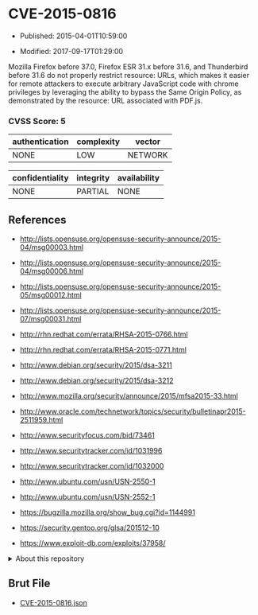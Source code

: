 # CVE-2015-0816

- Published: 2015-04-01T10:59:00

- Modified: 2017-09-17T01:29:00

Mozilla Firefox before 37.0, Firefox ESR 31.x before 31.6, and Thunderbird before 31.6 do not properly restrict resource: URLs, which makes it easier for remote attackers to execute arbitrary JavaScript code with chrome privileges by leveraging the ability to bypass the Same Origin Policy, as demonstrated by the resource: URL associated with PDF.js.

### CVSS Score: **5**

| authentication | complexity | vector |
| --- | --- | --- |
| NONE | LOW | NETWORK |

| confidentiality | integrity | availability |
| --- | --- | --- |
| NONE | PARTIAL | NONE |

## References

* http://lists.opensuse.org/opensuse-security-announce/2015-04/msg00003.html

* http://lists.opensuse.org/opensuse-security-announce/2015-04/msg00006.html

* http://lists.opensuse.org/opensuse-security-announce/2015-05/msg00012.html

* http://lists.opensuse.org/opensuse-security-announce/2015-07/msg00031.html

* http://rhn.redhat.com/errata/RHSA-2015-0766.html

* http://rhn.redhat.com/errata/RHSA-2015-0771.html

* http://www.debian.org/security/2015/dsa-3211

* http://www.debian.org/security/2015/dsa-3212

* http://www.mozilla.org/security/announce/2015/mfsa2015-33.html

* http://www.oracle.com/technetwork/topics/security/bulletinapr2015-2511959.html

* http://www.securityfocus.com/bid/73461

* http://www.securitytracker.com/id/1031996

* http://www.securitytracker.com/id/1032000

* http://www.ubuntu.com/usn/USN-2550-1

* http://www.ubuntu.com/usn/USN-2552-1

* https://bugzilla.mozilla.org/show_bug.cgi?id=1144991

* https://security.gentoo.org/glsa/201512-10

* https://www.exploit-db.com/exploits/37958/

<details>
<summary>About this repository</summary> 

  This repository is part of the project [Live Hack CVE](https://github.com/Live-Hack-CVE). Main website can be found [www.live-hack.org](https://www.live-hack.org) 
  
  Made by [Sn0wAlice](https://github.com/Sn0wAlice) for the people that care about security and need to have a feed of the latest CVEs. Hope you enjoy it, don't forget to star the repo and follow me on [Twitter](https://twitter.com/Sn0wAlice) and [Github](https://github.com/Sn0wAlice). And that is my [personnal website](https://www.alice-snow.me/)

  - [Home Page](https://github.com/Live-Hack-CVE)
  - [Framework](https://github.com/Live-Hack-CVE/cve-framework)
  - [CVE database](https://github.com/Live-Hack-CVE/full_database)
  - [Changelog](https://github.com/Live-Hack-CVE/Changelog)
</details>

## Brut File

* [CVE-2015-0816.json](https://raw.githubusercontent.com/Live-Hack-CVE/full_database/main/cves/2015/CVE-2015-0816.json)

